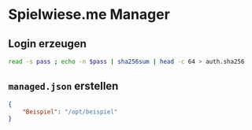 # Spielwiese.me Manager

## Login erzeugen

```bash
read -s pass ; echo -n $pass | sha256sum | head -c 64 > auth.sha256
```

## `managed.json` erstellen

```json
{
    "Beispiel": "/opt/beispiel"
}
```
